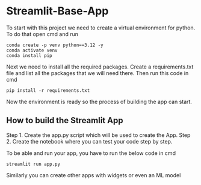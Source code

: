 # Streamlit-Base-App

To start with this project we need to create a virtual environment for python.
To do that open cmd and run

```console
conda create -p venv python==3.12 -y 
conda activate venv
conda install pip
```

Next we need to install all the required packages.
Create a requirements.txt file and list all the packages that we will need there.
Then run this code in cmd

```console
pip install -r requirements.txt
```

Now the environment is ready so the process of building the app can start.

## How to build the Streamlit App

Step 1. Create the app.py script which will be used to create the App.
Step 2. Create the notebook where you can test your code step by step.

To be able and run your app, you have to run the below code in cmd

```console
streamlit run app.py
```

Similarly you can create other apps with widgets or even an ML model